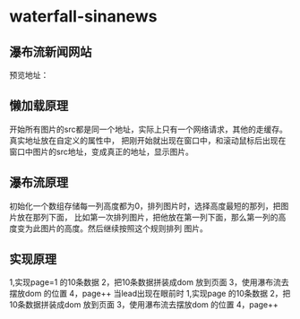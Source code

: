 # waterfall-sinanews
## 瀑布流新闻网站
预览地址：
## 懒加载原理
开始所有图片的src都是同一个地址，实际上只有一个网络请求，其他的走缓存。真实地址放在自定义的属性中，
把刚开始就出现在窗口中，和滚动鼠标后出现在窗口中图片的src地址，变成真正的地址，显示图片。
## 瀑布流原理
初始化一个数组存储每一列高度都为0，排列图片时，选择高度最短的那列，把图片放在那列下面，
比如第一次排列图片，把他放在第一列下面，那么第一列的高度变为此图片的高度。然后继续按照这个规则排列
图片。
## 实现原理
1,实现page=1 的10条数据
2，把10条数据拼装成dom 放到页面
3，使用瀑布流去摆放dom 的位置
4，page++
当lead出现在眼前时
1,实现page 的10条数据
2，把10条数据拼装成dom 放到页面
3，使用瀑布流去摆放dom 的位置
4，page++